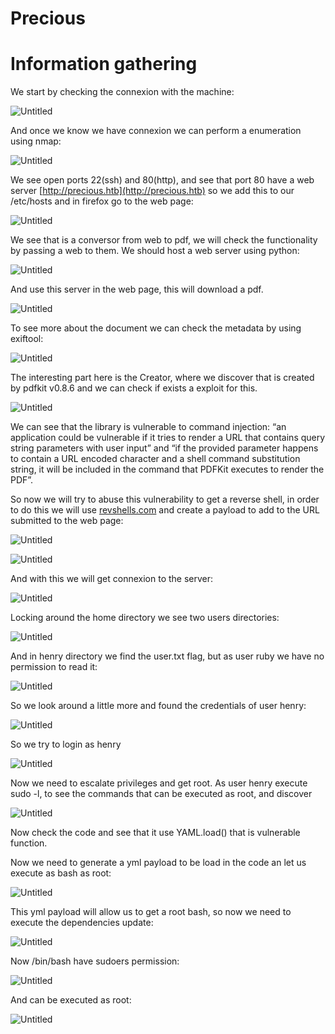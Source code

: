 # Precious

# Information gathering

We start by checking the connexion with the machine: 

![Untitled](Precious_imgs/Untitled.png)

And once we know we have connexion we can perform a enumeration using nmap:

![Untitled](Precious_imgs/Untitled%201.png)

We see open ports 22(ssh) and 80(http), and see that port 80 have a web server [http://precious.htb](http://precious.htb) so we add this to our /etc/hosts and in firefox go to the web page:

![Untitled](Precious_imgs/Untitled%202.png)

We see that is a conversor from web to pdf, we will check the functionality by passing a web to them. We should host a web server using python:

![Untitled](Precious_imgs/Untitled%203.png)

And use this server in the web page, this will download a pdf.

![Untitled](Precious_imgs/Untitled%204.png)

To see more about the document we can check the metadata by using exiftool:

![Untitled](Precious_imgs/Untitled%205.png)

The interesting part here is the Creator, where we discover that is created by pdfkit v0.8.6 and we can check if exists a exploit for this.

![Untitled](Precious_imgs/Untitled%206.png)

We can see that the library is vulnerable to command injection: “an application could be vulnerable if it tries to render a URL that contains query string parameters with user input” and “if the provided parameter happens to contain a URL encoded character and a shell command substitution string, it will be included in the command that PDFKit executes to render the PDF”.

So now we will try to abuse this vulnerability to get a reverse shell,  in order to do this we will use [revshells.com](http://revshells.com/) and create a payload to add to the URL submitted to the web page:

![Untitled](Precious_imgs/Untitled%207.png)

![Untitled](Precious_imgs/Untitled%208.png)

And with this we will get connexion to the server:

![Untitled](Precious_imgs/Untitled%209.png)

Locking around the home directory we see two users directories:

![Untitled](Precious_imgs/Untitled%2010.png)

And in henry directory we find the user.txt flag, but as user ruby we have no permission to read it:

![Untitled](Precious_imgs/Untitled%2011.png)

So we look around a little more and found the credentials of user henry:

![Untitled](Precious_imgs/Untitled%2012.png)

So we try to login as henry

![Untitled](Precious_imgs/Untitled%2013.png)

Now we need to escalate privileges and get root. As user henry execute sudo -l, to see the commands that can be executed as root, and discover   

![Untitled](Precious_imgs/Untitled%2014.png)

Now check the code and see that it use YAML.load() that is vulnerable function. 

Now we need to generate a yml payload to be load in the code an let us execute as bash as root:

![Untitled](Precious_imgs/Untitled%2015.png)

This yml payload will allow us to get a root bash, so now we need to execute the dependencies update: 

![Untitled](Precious_imgs/Untitled%2016.png)

Now /bin/bash have sudoers permission:

![Untitled](Precious_imgs/Untitled%2017.png)

And can be executed as root:

![Untitled](Precious_imgs/Untitled%2018.png)